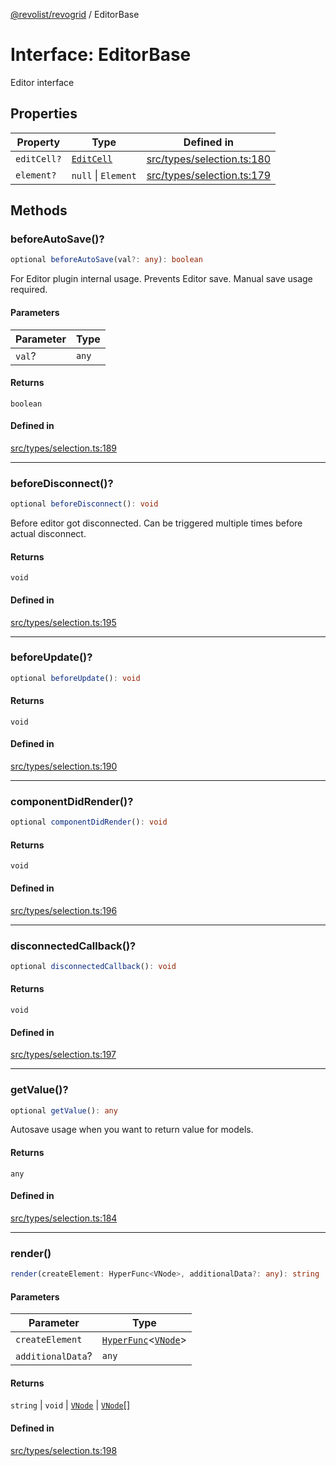 [@revolist/revogrid](README.md) / EditorBase

# Interface: EditorBase

Editor interface

## Properties

| Property | Type | Defined in |
| ------ | ------ | ------ |
| `editCell?` | [`EditCell`](TypeAlias.EditCell.md) | [src/types/selection.ts:180](https://github.com/revolist/revogrid/blob/78d14b7c443343ec06c8d385824462d784f2615f/src/types/selection.ts#L180) |
| `element?` | `null` \| `Element` | [src/types/selection.ts:179](https://github.com/revolist/revogrid/blob/78d14b7c443343ec06c8d385824462d784f2615f/src/types/selection.ts#L179) |

## Methods

### beforeAutoSave()?

```ts
optional beforeAutoSave(val?: any): boolean
```

For Editor plugin internal usage.
Prevents Editor save. Manual save usage required.

#### Parameters

| Parameter | Type |
| ------ | ------ |
| `val`? | `any` |

#### Returns

`boolean`

#### Defined in

[src/types/selection.ts:189](https://github.com/revolist/revogrid/blob/78d14b7c443343ec06c8d385824462d784f2615f/src/types/selection.ts#L189)

***

### beforeDisconnect()?

```ts
optional beforeDisconnect(): void
```

Before editor got disconnected.
Can be triggered multiple times before actual disconnect.

#### Returns

`void`

#### Defined in

[src/types/selection.ts:195](https://github.com/revolist/revogrid/blob/78d14b7c443343ec06c8d385824462d784f2615f/src/types/selection.ts#L195)

***

### beforeUpdate()?

```ts
optional beforeUpdate(): void
```

#### Returns

`void`

#### Defined in

[src/types/selection.ts:190](https://github.com/revolist/revogrid/blob/78d14b7c443343ec06c8d385824462d784f2615f/src/types/selection.ts#L190)

***

### componentDidRender()?

```ts
optional componentDidRender(): void
```

#### Returns

`void`

#### Defined in

[src/types/selection.ts:196](https://github.com/revolist/revogrid/blob/78d14b7c443343ec06c8d385824462d784f2615f/src/types/selection.ts#L196)

***

### disconnectedCallback()?

```ts
optional disconnectedCallback(): void
```

#### Returns

`void`

#### Defined in

[src/types/selection.ts:197](https://github.com/revolist/revogrid/blob/78d14b7c443343ec06c8d385824462d784f2615f/src/types/selection.ts#L197)

***

### getValue()?

```ts
optional getValue(): any
```

Autosave usage when you want to return value for models.

#### Returns

`any`

#### Defined in

[src/types/selection.ts:184](https://github.com/revolist/revogrid/blob/78d14b7c443343ec06c8d385824462d784f2615f/src/types/selection.ts#L184)

***

### render()

```ts
render(createElement: HyperFunc<VNode>, additionalData?: any): string | void | VNode | VNode[]
```

#### Parameters

| Parameter | Type |
| ------ | ------ |
| `createElement` | [`HyperFunc`](Interface.HyperFunc.md)\<[`VNode`](Interface.VNode.md)\> |
| `additionalData`? | `any` |

#### Returns

`string` \| `void` \| [`VNode`](Interface.VNode.md) \| [`VNode`](Interface.VNode.md)[]

#### Defined in

[src/types/selection.ts:198](https://github.com/revolist/revogrid/blob/78d14b7c443343ec06c8d385824462d784f2615f/src/types/selection.ts#L198)
